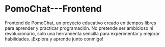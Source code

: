 # PomoChat---Frontend
Frontend de PomoChat, un proyecto educativo creado en tiempos libres para aprender y practicar programación. No pretende ser ambicioso ni revolucionario, solo una herramienta sencilla para experimentar y mejorar habilidades. ¡Explora y aprende junto conmigo!
